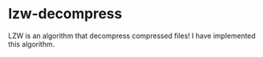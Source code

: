 # lzw-decompress
LZW is an algorithm that decompress compressed files! I have implemented this algorithm.
